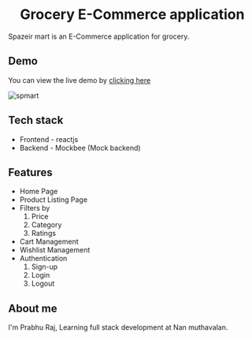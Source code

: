 <div align="center">
  
# Grocery E-Commerce application
  
</div>

Spazeir mart is an E-Commerce application for grocery.

## Demo

You can view the live demo by [clicking here](https://grocery-umiz.onrender.com/)

![spmart](https://user-images.githubusercontent.com/62795476/162232679-5aa05141-2bb4-4db0-9bfe-26dc9f5e725e.gif)

## Tech stack

* Frontend - reactjs
* Backend - Mockbee (Mock backend)

## Features

* Home Page
* Product Listing Page
* Filters by
  1. Price
  1. Category
  1. Ratings
* Cart Management
* Wishlist Management
* Authentication
  1. Sign-up
  1. Login
  1. Logout



## About me

I'm Prabhu Raj, Learning full stack development at Nan muthavalan.




